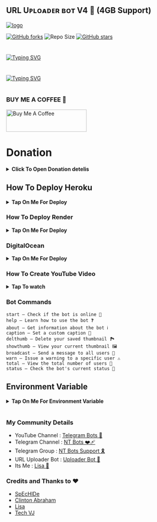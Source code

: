 ## URL Uᴘʟᴏᴀᴅᴇʀ ʙᴏᴛ V4 🚀 (4GB Support)


[![logo](https://graph.org/file/a7af2d3ece56bbb1297aa.jpg)](https://telegram.dog/UploadLinkToFileBot)

[![GitHub forks](https://img.shields.io/github/forks/LISA-KOREA/UPLOADER-BOT-V4?&style=flat-square&logo=github)](https://github.com/LISA-KOREA/UPLOADER-BOT-V4/fork)
![Repo Size](https://img.shields.io/github/repo-size/LISA-KOREA/UPLOADER-BOT-V4?&style=flat-square&logo=github)
[![GitHub stars](https://img.shields.io/github/stars/LISA-KOREA/UPLOADER-BOT-V4?&style=flat-square&logo=github)](https://github.com/LISA-KOREA/UPLOADER-BOT-V4/stargazers)

#
<a href="https://github.com/LISA-KOREA"><img src="https://readme-typing-svg.herokuapp.com?font=Fira+Code&weight=47000&size=40&pause=1000&color=063EFF&random=false&width=750&lines=WELCOME+TO+URL+UPLOADER+BOT+V4+%F0%9F%9A%80;MADE+BY+%40NT_BOT_CHANNEL+;FOLLOW+ME+%E2%9D%A4%EF%B8%8F" alt="Typing SVG" /></a>
#

#
<a href="https://github.com/LISA-KOREA"><img src="https://readme-typing-svg.herokuapp.com?font=Fira+Code&weight=47000&size=40&pause=1000&color=FF0000&random=false&width=500&height=55&lines=GIVE+ME+A+STAR" alt="Typing SVG" /></a>

#

### BUY ME A COFFEE 🥹
<a href="https://www.buymeacoffee.com/lisakorean" target="_blank"><img src="https://cdn.buymeacoffee.com/buttons/v2/arial-yellow.png" alt="Buy Me A Coffee" style="height: 60px !important;width: 217px !important;" ></a>


# Donation
<b><details><summary>Click To Open Donation detelis</summary>

## Support This Project

[![Donate](https://img.shields.io/badge/Donate-Support%20via%20UPI%2FPayPal-blue.svg?style=flat-square)](#support-this-project)

[![Support the Project](https://i.imgur.com/Oy4F8fM.png)](#support-this-project)

Maintaining and improving this project takes time and resources. If you find this repository helpful, consider supporting its development. Every contribution helps!

### Payment Methods

- **UPI / GPay / Paytm / PhonePe**
- **PayPal** (International)
- **Credit/Debit Cards** (via PayPal)
- **Cryptocurrency**: Bitcoin, Tron (TRC20)
- **Payeer**

### Payment Details

- **UPI ID**: `jobinjustin2002-1@okaxis`  
- **Bitcoin**: `1DPtf1xkq7aBriCBwDHNydSfzQT2PccFmj`  
- **Tron (TRC20)**: `THPYzzchV2fssaw5RE4TxL8NxJpfctw46J`  
- **Payeer**: `P1113797003`  
- **PayPal**: [Click to Pay](#) *(Insert your PayPal link here)*

---

### Contact

**[@JOBIN_JUSTIN](https://t.me/JOBIN_JUSTIN)** on Telegram

</b>
</details>

## How To Deploy Heroku

<b><details><summary>Tap On Me For Deploy</summary>

#

  ㅤ ㅤ   ㅤ <a href="https://github.com/LISA-KOREA/UPLOADER-BOT-V4/fork"><img alt="Fork and deploy" src="https://img.shields.io/badge/-Fork%20And%20Deploy-black?style=for-the-badge&logo=github&logoColor=white"/></a> 

#
  ㅤ<a href="https://dashboard.heroku.com/new?template=https%3A%2F%2Fgithub.com%2FLISA-KOREA%2FUPLOADER-BOT-V4"><img alt="heroku" src="https://img.shields.io/badge/-Deploy%20To%20Heroku-purple?style=for-the-badge&logo=heroku&logoColor=white"/></a> 

</b>
</details>

### How To Deploy Render

<b><details><summary>Tap On Me For Deploy</summary>

- Runtime : `Python 3`
- Build Command : `pip install -r requirements.txt`
- Start Command : `gunicorn app:app & python3 bot.py`
- Go to https://uptimerobot.com/ and add a monitor to keep your bot alive
- Use these settings when adding a monitor

![](https://graph.org/file/899036d51bcd4defaa34e.jpg)



</b>
</details>

### DigitalOcean
<b><details><summary>Tap On Me For Deploy</summary>

- Run Command : `gunicorn app:app & python3 bot.py`
- Worker : `python3 bot.py`


</b>
</details>

### How To Create YouTube Video

<b><details><summary>Tap To watch</summary>

### Heroku Video
<a href="https://youtu.be/oIUXoIk59dU?feature=shared"><img alt="how to create" src="https://img.shields.io/badge/-YouTube-red?style=for-the-badge&logo=youtube&logoColor=white"/></a> 

### Render Video
<a href="https://youtu.be/NYvMsC5Y_oI?feature=shared"><img alt="how to create" src="https://img.shields.io/badge/-YouTube-red?style=for-the-badge&logo=youtube&logoColor=white"/></a>

### DigitalOcean
<a href="https://youtu.be/pp2uB8lXqmQ?si=WtSco2lWTDQWA0fU"><img alt="how to create" src="https://img.shields.io/badge/-YouTube-red?style=for-the-badge&logo=youtube&logoColor=white"/></a>

</b>
</details>



### Bot Commands 
```
start – Check if the bot is online 🔔
help – Learn how to use the bot ❓
about – Get information about the bot ℹ️
caption – Set a custom caption 📝
delthumb – Delete your saved thumbnail 🏞️
showthumb – View your current thumbnail 🖼️
broadcast – Send a message to all users 📢
warn – Issue a warning to a specific user ⚠️
total – View the total number of users 👥
status – Check the bot's current status 🚀
```

## Environment Variable

<b><details><summary>Tap On Me For Environment Variable</summary>

* `APP_ID` Get it From mytelegram.org

* `API_HASH` Get it From mytelegram.org

* `BOT_TOKEN` Get it from [@Botfather](https://t.me/botfather)

* `DATABASE_URL` Get It From MongoDB Web
Check How To Make MONGODB URL or [YouTube](https://youtu.be/VudXkbirhM8?feature=shared)

* `OWNER_ID` Your telegram I'd use this bot [@UploadLinkToFileBot](https://telegram.dog/UploadLinkToFileBot) and use `/info`

* `BOT_USERNAME` Add your bot username

* `LOG_CHANNEL` Create a Private Channel and Send Any Message To That Channel and Forward to [@MissRose_bot](https://t.me/MissRose_bot) to Get Channel Id

* `UPDATES_CHANNEL` Get it From [@MissRose_bot](https://t.me/MissRose_bot)

* `SESSION_STR` Add your premium user session or skip (4GB)

##### Shortlink settings

* `TRUE_OR_FALSE` Set `False` off else `True`

*  `SHORT_API` Add your shortner api

*  `SHORT_DOMAIN` Add your shortlink domain like `shortlink.com`

*  `VERIFICATION` Add your verification video link
</b>
</details>

#

### My Community Details

- YouTube Channel : [Telegram Bots 🤖](https://youtube.com/@NTBOT?feature=shared)
- Telegram Channel : [NT Bots ❤️‍🩹](https://t.me/NT_BOT_CHANNEL)
- Telegram Group : [NT Bots Support 🎗️](https://t.me/NT_BOTS_SUPPORT)
- URL Uploader Bot : [Uploader Bot 🚀](https://t.me/UploadLinkToFileBot)
- Its Me : [Lisa 👑](https://t.me/LISA_FAN_LK)


### Credits and Thanks to ❤️

* [SpEcHlDe](https://github.com/SpEcHiDe)
* [Clinton Abraham](https://github.com/Clinton-Abraham)
* [Lisa](https://github.com/LISA-KOREA)
* [Tech VJ](https://github.com/VJBots)

